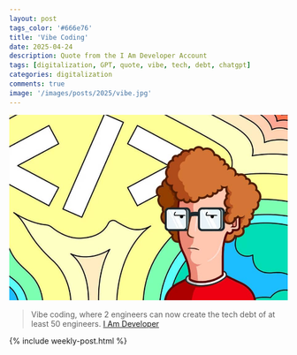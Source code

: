 ```yaml
---
layout: post
tags_color: '#666e76'
title: 'Vibe Coding'
date: 2025-04-24
description: Quote from the I Am Developer Account
tags: [digitalization, GPT, quote, vibe, tech, debt, chatgpt]
categories: digitalization
comments: true
image: '/images/posts/2025/vibe.jpg'
---
```

![](/images/posts/2025/vibe.jpg)

> Vibe coding, where 2 engineers can now create the tech debt of at least 50 engineers.
> [I Am Developer](https://x.com/iamdevloper?lang=en)

{% include weekly-post.html %}
